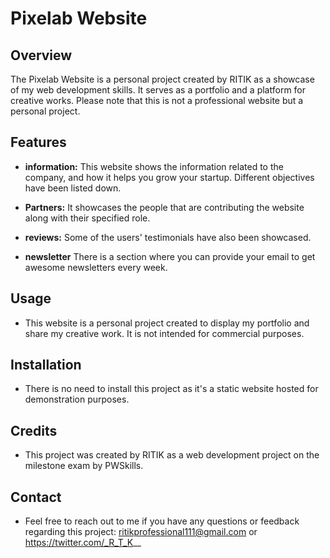 # Pixelab Website

## Overview

The Pixelab Website is a personal project created by RITIK as a showcase of my web development skills. It serves as a portfolio and a platform for creative works. Please note that this is not a professional website but a personal project.

## Features
- **information:** This website shows the information related to the company, and how it helps you grow your startup. Different objectives have been listed down.

- **Partners:** It showcases the people that are contributing the website along with their specified role.

- **reviews:** Some of the users' testimonials have also been showcased.

- **newsletter** There is a section where you can provide your email to get awesome newsletters every week.

## Usage

- This website is a personal project created to display my portfolio and share my creative work. It is not intended for commercial purposes.

## Installation

- There is no need to install this project as it's a static website hosted for demonstration purposes.

## Credits

- This project was created by RITIK as a web development project on the milestone exam by PWSkills.

## Contact

- Feel free to reach out to me if you have any questions or feedback regarding this project: ritikprofessional111@gmail.com or https://twitter.com/_R_T_K__

